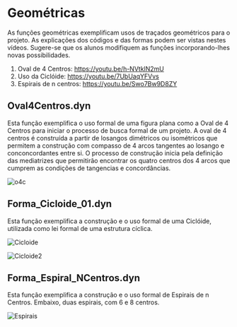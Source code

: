 
# Geométricas

As funções geométricas exemplificam usos de traçados geométricos para o projeto. As explicações dos códigos e das formas podem ser vistas nestes vídeos.
Sugere-se que os alunos modifiquem as funções incorporando-lhes novas possibilidades.  

  1. Oval de 4 Centros:       https://youtu.be/h-NVtklN2mU
  2. Uso da Ciclóide:         https://youtu.be/7UbUaqYFVvs
  3. Espirais de n centros:   https://youtu.be/Swo7Bw9D8ZY

## Oval4Centros.dyn
Esta função exemplifica o uso formal de uma figura plana como a Oval de 4 Centros para iniciar o processo de busca formal de um 
projeto. A oval de 4 centros é construída a partir de losangos dimétricos ou isométricos que permitem a construção com compasso
de 4 arcos tangentes ao losango e conconcordantes entre si. O processo de construção inicia pela definição das mediatrizes que
permitirão encontrar os quatro centros dos 4 arcos que cumprem as condições de tangencias e concordâncias.

![o4c](https://github.com/JLMenegotto/AulasBIM/assets/9437020/fb9f37b6-173e-4d5b-82f1-bb098d3571df)

## Forma_Cicloide_01.dyn
Esta função exemplifica a construção e o uso formal de uma Ciclóide, utilizada como lei formal de uma estrutura cíclica.  

![Cicloide](https://github.com/JLMenegotto/AulasBIM/assets/9437020/15731552-3b55-41f7-a398-ac2d0ad7974c)

![Cicloide2](https://github.com/JLMenegotto/AulasBIM/assets/9437020/1c0a0aaa-993f-4e48-ac13-f4947621b362)

## Forma_Espiral_NCentros.dyn
Esta função exemplifica a construção e o uso formal de Espirais de n Centros. Embaixo, duas espirais, com 6 e 8 centros.

![Espirais](https://github.com/JLMenegotto/AulasBIM/assets/9437020/604a1d98-30c1-4c88-a420-4e3480b25063)
